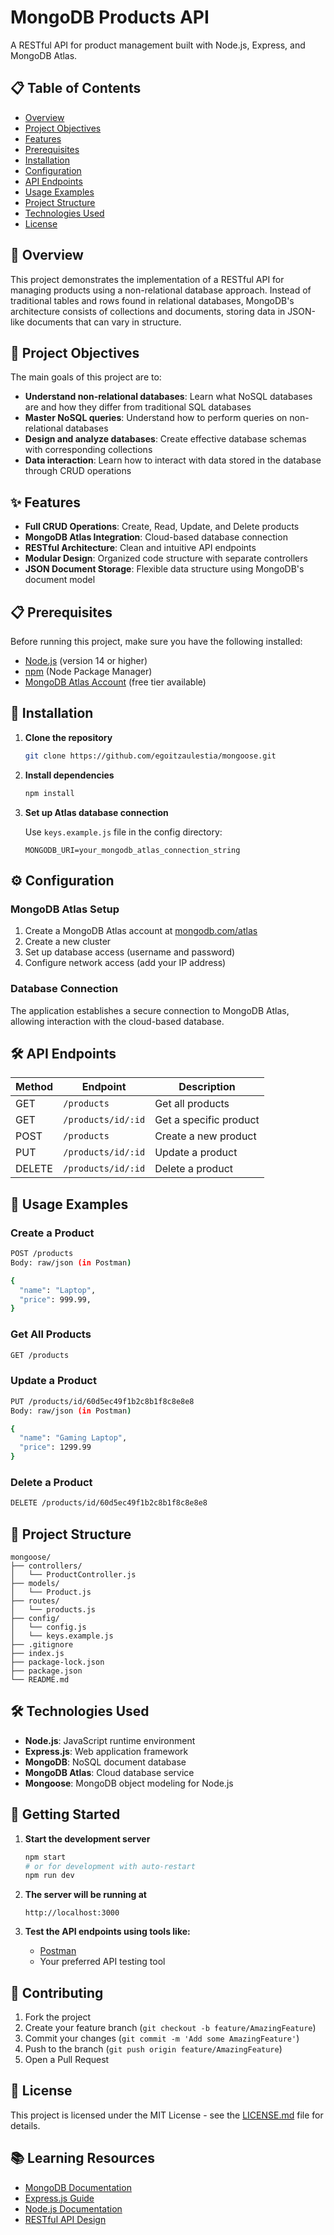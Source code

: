 # MongoDB Products API

A RESTful API for product management built with Node.js, Express, and MongoDB Atlas.

## 📋 Table of Contents

- [Overview](#overview)
- [Project Objectives](#project-objectives)
- [Features](#features)
- [Prerequisites](#prerequisites)
- [Installation](#installation)
- [Configuration](#configuration)
- [API Endpoints](#api-endpoints)
- [Usage Examples](#usage-examples)
- [Project Structure](#project-structure)
- [Technologies Used](#technologies-used)
- [License](#license)

## 🌟 Overview

This project demonstrates the implementation of a RESTful API for managing products using a non-relational database approach. Instead of traditional tables and rows found in relational databases, MongoDB's architecture consists of collections and documents, storing data in JSON-like documents that can vary in structure.

## 🎯 Project Objectives

The main goals of this project are to:

- **Understand non-relational databases**: Learn what NoSQL databases are and how they differ from traditional SQL databases
- **Master NoSQL queries**: Understand how to perform queries on non-relational databases
- **Design and analyze databases**: Create effective database schemas with corresponding collections
- **Data interaction**: Learn how to interact with data stored in the database through CRUD operations

## ✨ Features

- **Full CRUD Operations**: Create, Read, Update, and Delete products
- **MongoDB Atlas Integration**: Cloud-based database connection
- **RESTful Architecture**: Clean and intuitive API endpoints
- **Modular Design**: Organized code structure with separate controllers
- **JSON Document Storage**: Flexible data structure using MongoDB's document model

## 📋 Prerequisites

Before running this project, make sure you have the following installed:

- [Node.js](https://nodejs.org/) (version 14 or higher)
- [npm](https://www.npmjs.com/) (Node Package Manager)
- [MongoDB Atlas Account](https://www.mongodb.com/atlas) (free tier available)

## 🚀 Installation

1. **Clone the repository**

   ```bash
   git clone https://github.com/egoitzaulestia/mongoose.git
   ```

2. **Install dependencies**

   ```bash
   npm install
   ```

3. **Set up Atlas database connection**

   Use `keys.example.js` file in the config directory:

   ```env
   MONGODB_URI=your_mongodb_atlas_connection_string
   ```

## ⚙️ Configuration

### MongoDB Atlas Setup

1. Create a MongoDB Atlas account at [mongodb.com/atlas](https://www.mongodb.com/atlas)
2. Create a new cluster
3. Set up database access (username and password)
4. Configure network access (add your IP address)

### Database Connection

The application establishes a secure connection to MongoDB Atlas, allowing interaction with the cloud-based database.

## 🛠️ API Endpoints

| Method | Endpoint           | Description            |
| ------ | ------------------ | ---------------------- |
| GET    | `/products`        | Get all products       |
| GET    | `/products/id/:id` | Get a specific product |
| POST   | `/products`        | Create a new product   |
| PUT    | `/products/id/:id` | Update a product       |
| DELETE | `/products/id/:id` | Delete a product       |

## 📝 Usage Examples

### Create a Product

```bash
POST /products
Body: raw/json (in Postman)

{
  "name": "Laptop",
  "price": 999.99,
}
```

### Get All Products

```bash
GET /products
```

### Update a Product

```bash
PUT /products/id/60d5ec49f1b2c8b1f8c8e8e8
Body: raw/json (in Postman)

{
  "name": "Gaming Laptop",
  "price": 1299.99
}
```

### Delete a Product

```bash
DELETE /products/id/60d5ec49f1b2c8b1f8c8e8e8
```

## 📁 Project Structure

```
mongoose/
├── controllers/
│   └── ProductController.js
├── models/
│   └── Product.js
├── routes/
│   └── products.js
├── config/
│   └── config.js
│   └── keys.example.js
├── .gitignore
├── index.js
├── package-lock.json
├── package.json
└── README.md
```

## 🛠️ Technologies Used

- **Node.js**: JavaScript runtime environment
- **Express.js**: Web application framework
- **MongoDB**: NoSQL document database
- **MongoDB Atlas**: Cloud database service
- **Mongoose**: MongoDB object modeling for Node.js

## 🚀 Getting Started

1. **Start the development server**

   ```bash
   npm start
   # or for development with auto-restart
   npm run dev
   ```

2. **The server will be running at**

   ```
   http://localhost:3000
   ```

3. **Test the API endpoints using tools like:**
   - [Postman](https://www.postman.com/)
   - Your preferred API testing tool

## 🤝 Contributing

1. Fork the project
2. Create your feature branch (`git checkout -b feature/AmazingFeature`)
3. Commit your changes (`git commit -m 'Add some AmazingFeature'`)
4. Push to the branch (`git push origin feature/AmazingFeature`)
5. Open a Pull Request

## 📄 License

This project is licensed under the MIT License - see the [LICENSE.md](LICENSE.md) file for details.

## 📚 Learning Resources

- [MongoDB Documentation](https://docs.mongodb.com/)
- [Express.js Guide](https://expressjs.com/en/guide/routing.html)
- [Node.js Documentation](https://nodejs.org/en/docs/)
- [RESTful API Design](https://restfulapi.net/)
